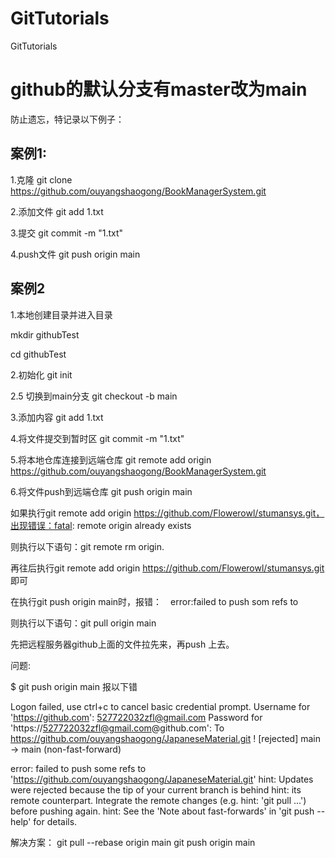 # GitTutorials
GitTutorials

# github的默认分支有master改为main

防止遗忘，特记录以下例子：
## 案例1:

1.克隆
git clone https://github.com/ouyangshaogong/BookManagerSystem.git

2.添加文件
git add 1.txt

3.提交
git commit -m "1.txt"

4.push文件
git push origin main

## 案例2

1.本地创建目录并进入目录

mkdir githubTest

cd githubTest

2.初始化
git init

2.5 切换到main分支
 git checkout -b main

3.添加内容
git add 1.txt

4.将文件提交到暂时区
git commit -m "1.txt"

5.将本地仓库连接到远端仓库
git remote add origin https://github.com/ouyangshaogong/BookManagerSystem.git

6.将文件push到远端仓库
git push origin main


如果执行git remote add origin https://github.com/Flowerowl/stumansys.git，出现错误：fatal: remote origin already exists 

则执行以下语句：git remote rm origin.

再往后执行git remote add origin https://github.com/Flowerowl/stumansys.git 即可

在执行git push origin main时，报错：　error:failed to push som refs to

则执行以下语句：git pull origin main

先把远程服务器github上面的文件拉先来，再push 上去。

问题:

$ git push origin main 报以下错

Logon failed, use ctrl+c to cancel basic credential prompt.
Username for 'https://github.com': 527722032zfl@gmail.com
Password for 'https://527722032zfl@gmail.com@github.com':
To https://github.com/ouyangshaogong/JapaneseMaterial.git
 ! [rejected]        main -> main (non-fast-forward)
 
 
error: failed to push some refs to 'https://github.com/ouyangshaogong/JapaneseMaterial.git'
hint: Updates were rejected because the tip of your current branch is behind
hint: its remote counterpart. Integrate the remote changes (e.g.
hint: 'git pull ...') before pushing again.
hint: See the 'Note about fast-forwards' in 'git push --help' for details.


解决方案：
git pull --rebase origin main
git push origin main
